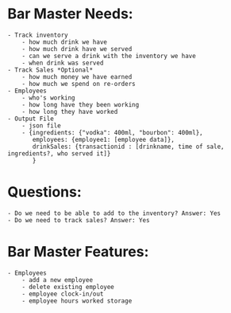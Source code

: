 Bar Master Needs:
=================
	- Track inventory
		- how much drink we have
		- how much drink have we served
		- can we serve a drink with the inventory we have
		- when drink was served
	- Track Sales *Optional*
		- how much money we have earned
		- how much we spend on re-orders
	- Employees
		- who's working
		- how long have they been working
		- how long they have worked
	- Output File
		- json file
		- {ingredients: {"vodka": 400ml, "bourbon": 400ml},
		   employees: {employee1: [employee data]},
		   drinkSales: {transactionid : [drinkname, time of sale, ingredients?, who served it]}
		   }

Questions:
==========
	- Do we need to be able to add to the inventory? Answer: Yes
	- Do we need to track sales? Answer: Yes


Bar Master Features:
====================
	- Employees
		- add a new employee
		- delete existing employee
		- employee clock-in/out
		- employee hours worked storage
		
